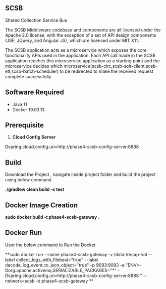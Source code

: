 ## SCSB
Shared Collection Service Bus

The SCSB Middleware codebase and components are all licensed under the Apache 2.0 license, with the exception of a set of API design components (JSF, JQuery, and Angular JS), which are licensed under MIT X11.

The SCSB application acts as a microservice which exposes the core functionality APIs used in the application. Each API call made in the SCSB application reaches this microservice application as a starting point and the microservice decides which microservice(scsb-circ,scsb-solr-client,scsb-etl,scsb-batch-scheduler) to be redirected to make the received request complete successfully.

## Software Required

  - Java 11
  - Docker 19.03.13   
  
## Prerequisite

1. **Cloud Config Server**

Dspring.cloud.config.uri=http://phase4-scsb-config-server:8888

## Build

Download the Project , navigate inside project folder and build the project using below command

**./gradlew clean build -x test**

## Docker Image Creation

**sudo docker build -t phase4-scsb-gateway .**

## Docker Run

User the below command to Run the Docker

**sudo docker run --name phase4-scsb-gateway -v /data:/recap-vol --label collect_logs_with_filebeat="true" --label decode_log_event_to_json_object="true"  -p 9093:9093 -e "ENV=-Dorg.apache.activemq.SERIALIZABLE_PACKAGES="*"  -Dspring.cloud.config.uri=http://phase4-scsb-config-server:8888 "  --network=scsb  -d phase4-scsb-gateway **
